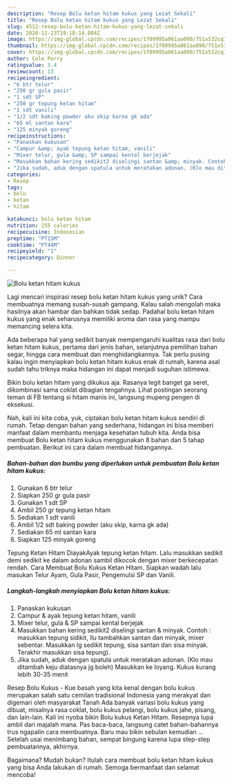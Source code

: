 ```yaml
---
description: "Resep Bolu ketan hitam kukus yang Lezat Sekali"
title: "Resep Bolu ketan hitam kukus yang Lezat Sekali"
slug: 4512-resep-bolu-ketan-hitam-kukus-yang-lezat-sekali
date: 2020-11-23T19:18:14.084Z
image: https://img-global.cpcdn.com/recipes/1f09995a061aa090/751x532cq70/bolu-ketan-hitam-kukus-foto-resep-utama.jpg
thumbnail: https://img-global.cpcdn.com/recipes/1f09995a061aa090/751x532cq70/bolu-ketan-hitam-kukus-foto-resep-utama.jpg
cover: https://img-global.cpcdn.com/recipes/1f09995a061aa090/751x532cq70/bolu-ketan-hitam-kukus-foto-resep-utama.jpg
author: Cole Perry
ratingvalue: 3.4
reviewcount: 13
recipeingredient:
- "6 btr telur"
- "250 gr gula pasir"
- "1 sdt SP"
- "250 gr tepung ketan hitam"
- "1 sdt vanili"
- "1/2 sdt baking powder aku skip karna gk ada"
- "65 ml santan kara"
- "125 minyak goreng"
recipeinstructions:
- "Panaskan kukusan"
- "Campur &amp; ayak tepung ketan hitam, vanili"
- "Mixer telur, gula &amp; SP sampai kental berjejak"
- "Masukkan bahan kering sedikit2 diselingi santan &amp; minyak. Contoh : masukkan tepung sidikit, llu tambahkan santan dan minyak, mixer sebentar. Masukkan lg sedikit tepung, sisa santan dan sisa minyak. Terakhir masukkan sisa tepung)."
- "Jika sudah, aduk dengan spatula untuk meratakan adonan. (Klo mau ditambah keju diatasnya jg boleh) Masukkan ke loyang. Kukus kurang lebih 30-35 menit"
categories:
- Resep
tags:
- bolu
- ketan
- hitam

katakunci: bolu ketan hitam 
nutrition: 255 calories
recipecuisine: Indonesian
preptime: "PT15M"
cooktime: "PT44M"
recipeyield: "1"
recipecategory: Dinner

---
```



![Bolu ketan hitam kukus](https://img-global.cpcdn.com/recipes/1f09995a061aa090/751x532cq70/bolu-ketan-hitam-kukus-foto-resep-utama.jpg)

Lagi mencari inspirasi resep bolu ketan hitam kukus yang unik? Cara membuatnya memang susah-susah gampang. Kalau salah mengolah maka hasilnya akan hambar dan bahkan tidak sedap. Padahal bolu ketan hitam kukus yang enak seharusnya memiliki aroma dan rasa yang mampu memancing selera kita.

Ada beberapa hal yang sedikit banyak mempengaruhi kualitas rasa dari bolu ketan hitam kukus, pertama dari jenis bahan, selanjutnya pemilihan bahan segar, hingga cara membuat dan menghidangkannya. Tak perlu pusing kalau ingin menyiapkan bolu ketan hitam kukus enak di rumah, karena asal sudah tahu triknya maka hidangan ini dapat menjadi suguhan istimewa.

Bikin bolu ketan hitam yang dikukus aja. Rasanya legit banget ga seret, dikombinasi sama coklat dibagian tengahnya. Lihat postingan seorang teman di FB tentang si hitam manis ini, langsung mupeng pengen di eksekusi.


Nah, kali ini kita coba, yuk, ciptakan bolu ketan hitam kukus sendiri di rumah. Tetap dengan bahan yang sederhana, hidangan ini bisa memberi manfaat dalam membantu menjaga kesehatan tubuh kita. Anda bisa membuat Bolu ketan hitam kukus menggunakan 8 bahan dan 5 tahap pembuatan. Berikut ini cara dalam membuat hidangannya.

<!--inarticleads1-->

##### Bahan-bahan dan bumbu yang diperlukan untuk pembuatan Bolu ketan hitam kukus:

1. Gunakan 6 btr telur
1. Siapkan 250 gr gula pasir
1. Gunakan 1 sdt SP
1. Ambil 250 gr tepung ketan hitam
1. Sediakan 1 sdt vanili
1. Ambil 1/2 sdt baking powder (aku skip, karna gk ada)
1. Sediakan 65 ml santan kara
1. Siapkan 125 minyak goreng


Tepung Ketan Hitam DiayakAyak tepung ketan hitam. Lalu masukkan sedikit demi sedikit ke dalam adonan sambil dikocok dengan mixer berkecepatan rendah. Cara Membuat Bolu Kukus Ketan Hitam. Siapkan wadah lalu masukan Telur Ayam, Gula Pasir, Pengemulsi SP dan Vanili. 

<!--inarticleads2-->

##### Langkah-langkah menyiapkan Bolu ketan hitam kukus:

1. Panaskan kukusan
1. Campur &amp; ayak tepung ketan hitam, vanili
1. Mixer telur, gula &amp; SP sampai kental berjejak
1. Masukkan bahan kering sedikit2 diselingi santan &amp; minyak. Contoh : masukkan tepung sidikit, llu tambahkan santan dan minyak, mixer sebentar. Masukkan lg sedikit tepung, sisa santan dan sisa minyak. Terakhir masukkan sisa tepung).
1. Jika sudah, aduk dengan spatula untuk meratakan adonan. (Klo mau ditambah keju diatasnya jg boleh) Masukkan ke loyang. Kukus kurang lebih 30-35 menit


Resep Bolu Kukus - Kue basah yang kita kenal dengan bolu kukus merupakan salah satu cemilan tradisional Indonesia yang merakyat dan digemari oleh masyarakat Tanah Ada banyak variasi bolu kukus yang dibuat, misalnya rasa coklat, bolu kukus pelangi, bolu kukus jahe, pisang, dan lain-lain. Kali ini nyoba bikin Bolu kukus Ketan Hitam. Resepnya lupa ambil dari majalah mana. Pas baca-baca, langsung catet bahan-bahannya trus ngapalin cara membuatnya. Baru mau bikin sebulan kemudian … Setelah usai menimbang bahan, sempat bingung karena lupa step-step pembuatannya, akhirnya. 

Bagaimana? Mudah bukan? Itulah cara membuat bolu ketan hitam kukus yang bisa Anda lakukan di rumah. Semoga bermanfaat dan selamat mencoba!
